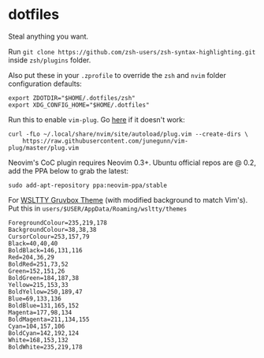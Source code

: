 # dotfiles
Steal anything you want.

Run `git clone https://github.com/zsh-users/zsh-syntax-highlighting.git` inside `zsh/plugins` folder.

Also put these in your `.zprofile` to override the `zsh` and `nvim` folder configuration defaults:

```
export ZDOTDIR="$HOME/.dotfiles/zsh"
export XDG_CONFIG_HOME="$HOME/.dotfiles"
```

Run this to enable `vim-plug`. Go [here](https://github.com/junegunn/vim-plug) if it doesn't work:

```
curl -fLo ~/.local/share/nvim/site/autoload/plug.vim --create-dirs \
    https://raw.githubusercontent.com/junegunn/vim-plug/master/plug.vim
```

Neovim's CoC plugin requires Neovim 0.3+. Ubuntu official repos are @ 0.2, add the PPA below to grab the latest:

```
sudo add-apt-repository ppa:neovim-ppa/stable
```

For [WSLTTY Gruvbox Theme](https://github.com/morhetz/gruvbox-contrib/blob/master/mintty/gruvbox.minttyrc) (with modified background to match Vim's). Put this in `users/$USER/AppData/Roaming/wsltty/themes`

```
ForegroundColour=235,219,178
BackgroundColour=38,38,38
CursorColour=253,157,79
Black=40,40,40
BoldBlack=146,131,116
Red=204,36,29
BoldRed=251,73,52
Green=152,151,26
BoldGreen=184,187,38
Yellow=215,153,33
BoldYellow=250,189,47
Blue=69,133,136
BoldBlue=131,165,152
Magenta=177,98,134
BoldMagenta=211,134,155
Cyan=104,157,106
BoldCyan=142,192,124
White=168,153,132
BoldWhite=235,219,178
```

